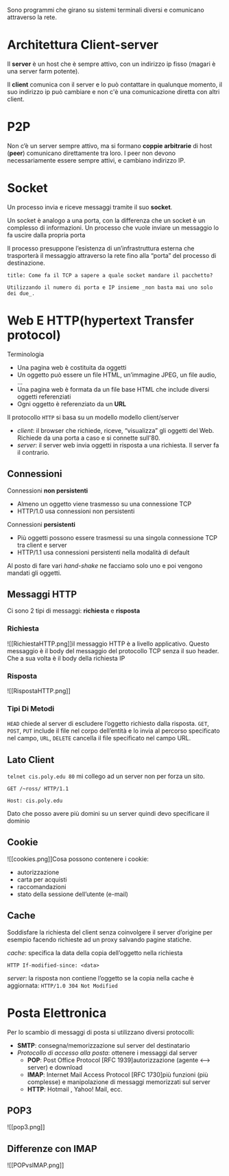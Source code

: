 Sono programmi che girano su sistemi terminali diversi e comunicano attraverso la rete.

# Architettura Client-server

Il __server__ è un host che è sempre attivo, con un indirizzo ip fisso (magari è una server farm potente).

Il __client__ comunica con il server e lo può contattare in qualunque momento, il suo indirizzo ip può cambiare e non c'è una comunicazione diretta con altri client.

# P2P

Non c’è un server sempre attivo, ma si formano __coppie arbitrarie__ di host (__peer__) comunicano direttamente tra loro. I peer non devono necessariamente essere sempre attivi, e cambiano indirizzo IP.

# Socket

Un processo invia e riceve messaggi tramite il suo __socket__.

Un socket è analogo a una porta, con la differenza che un socket è un complesso di informazioni. Un processo che vuole inviare un messaggio lo fa uscire dalla propria porta

Il processo presuppone l’esistenza di un’infrastruttura esterna che trasporterà il messaggio attraverso la rete fino alla “porta” del processo di destinazione.

```ad-question
title: Come fa il TCP a sapere a quale socket mandare il pacchetto?

Utilizzando il numero di porta e IP insieme _non basta mai uno solo dei due_.

```

# Web E HTTP(hypertext Transfer protocol)

Terminologia

- Una pagina web è costituita da oggetti
- Un oggetto può essere un file HTML, un’immagine JPEG, un file audio, …
- Una pagina web è formata da un file base HTML che include diversi oggetti referenziati
- Ogni oggetto è referenziato da un __URL__

Il protocollo `HTTP` si basa su un modello modello client/server

- _client_: il browser che richiede, riceve, “visualizza” gli oggetti del Web. Richiede da una porta a caso e si connette sull'80.
- _server_: il server web invia oggetti in risposta a una richiesta. Il server fa il contrario.

## Connessioni

Connessioni __non persistenti__

- Almeno un oggetto viene trasmesso su una connessione TCP
- HTTP/1.0 usa connessioni non persistenti

Connessioni __persistenti__

- Più oggetti possono essere trasmessi su una singola connessione TCP tra client e server
- HTTP/1.1 usa connessioni persistenti nella modalità di default

Al posto di fare vari _hand-shake_ ne facciamo solo uno e poi vengono mandati gli oggetti.

## Messaggi HTTP

Ci sono 2 tipi di messaggi: __richiesta__ e __risposta__

### Richiesta

![[RichiestaHTTP.png]]il messaggio HTTP è a livello applicativo. Questo messaggio è il body del messaggio del protocollo TCP senza il suo header. Che a sua volta è il body della richiesta IP

### Risposta

![[RispostaHTTP.png]]

### Tipi Di Metodi

`HEAD` chiede al server di escludere l’oggetto richiesto dalla risposta. `GET`, `POST`, `PUT` include il file nel corpo dell’entità e lo invia al percorso specificato nel campo, `URL`, `DELETE` cancella il file specificato nel campo URL.

## Lato Client

`telnet cis.poly.edu 80` mi collego ad un server non per forza un sito.

`GET /~ross/ HTTP/1.1`

`Host: cis.poly.edu`

Dato che posso avere più domini su un server quindi devo specificare il dominio

## Cookie

![[cookies.png]]Cosa possono contenere i cookie:

- autorizzazione
- carta per acquisti
- raccomandazioni
- stato della sessione dell’utente (e-mail)

## Cache

Soddisfare la richiesta del client senza coinvolgere il server d’origine per esempio facendo richieste ad un proxy salvando pagine statiche.

_cache_: specifica la data della copia dell’oggetto nella richiesta

`HTTP If-modified-since: <data>`

_server_: la risposta non contiene l’oggetto se la copia nella cache è aggiornata: `HTTP/1.0 304 Not Modified`

# Posta Elettronica

Per lo scambio di messaggi di posta si utilizzano diversi protocolli:

- __SMTP__: consegna/memorizzazione sul server del destinatario
- _Protocollo di accesso alla posta_: ottenere i messaggi dal server
	- __POP__: Post Office Protocol [RFC 1939]autorizzazione (agente <--> server) e download
	- __IMAP__: Internet Mail Access Protocol [RFC 1730]più funzioni (più complesse) e manipolazione di messaggi memorizzati sul server
	- __HTTP__: Hotmail , Yahoo! Mail, ecc.

## POP3

![[pop3.png]]

## Differenze con IMAP
![[POPvsIMAP.png]]

